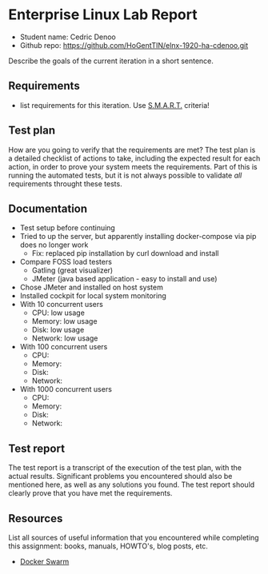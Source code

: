 # Enterprise Linux Lab Report

- Student name: Cedric Denoo
- Github repo: <https://github.com/HoGentTIN/elnx-1920-ha-cdenoo.git>

Describe the goals of the current iteration in a short sentence.

## Requirements

- list requirements for this iteration. Use [S.M.A.R.T.](https://en.wikipedia.org/wiki/SMART_criteria) criteria!

## Test plan

How are you going to verify that the requirements are met? The test plan is a detailed checklist of actions to take, including the expected result for each action, in order to prove your system meets the requirements. Part of this is running the automated tests, but it is not always possible to validate *all* requirements throught these tests.

## Documentation

- Test setup before continuing
- Tried to up the server, but apparently installing docker-compose via pip does no longer work
  - Fix: replaced pip installation by curl download and install
- Compare FOSS load testers
  - Gatling (great visualizer)
  - JMeter (java based application - easy to install and use)
- Chose JMeter and installed on host system
- Installed cockpit for local system monitoring
- With 10 concurrent users
  - CPU: low usage
  - Memory: low usage
  - Disk: low usage
  - Network: low usage
- With 100 concurrent users
  - CPU: 
  - Memory: 
  - Disk: 
  - Network: 
- With 1000 concurrent users
  - CPU: 
  - Memory: 
  - Disk: 
  - Network: 


## Test report

The test report is a transcript of the execution of the test plan, with the actual results. Significant problems you encountered should also be mentioned here, as well as any solutions you found. The test report should clearly prove that you have met the requirements.

## Resources

List all sources of useful information that you encountered while completing this assignment: books, manuals, HOWTO's, blog posts, etc.

- [Docker Swarm](https://docs.docker.com/get-started/part4/)